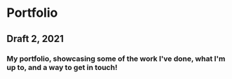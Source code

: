 # Portfolio

## Draft 2, 2021

### My portfolio, showcasing some of the work I've done, what I'm up to, and a way to get in touch!
